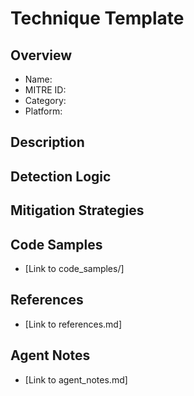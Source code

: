 # Technique Template

## Overview
- Name:
- MITRE ID:
- Category:
- Platform:

## Description

## Detection Logic

## Mitigation Strategies

## Code Samples
- [Link to code_samples/]

## References
- [Link to references.md]

## Agent Notes
- [Link to agent_notes.md]
